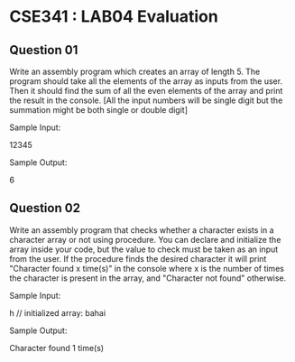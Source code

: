 # CSE341 : LAB04 Evaluation

## Question 01

Write an assembly program which creates an array of length 5. The program should take all the elements of the array as inputs from the user. Then it should find the sum of all the even elements of the array and print the result in the console. [All the input numbers will be single digit but the summation might be both single or double digit]

Sample Input:

12345

Sample Output:

6

## Question 02

Write an assembly program that checks whether a character exists in a character array or not using procedure. You can declare and initialize the array inside your code, but the value to check must be taken as an input from the user. If the procedure finds the desired character it will print "Character found x time(s)" in the console where x is the number of times the character is present in the array, and "Character not found" otherwise.

Sample Input:

h // initialized array: bahai

Sample Output:

Character found 1 time(s)
